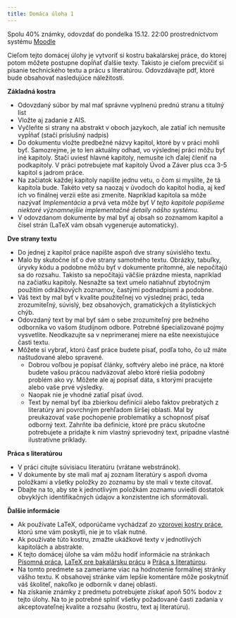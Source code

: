 ```yaml
---
title: Domáca úloha 1
---
```


Spolu 40% známky, odovzdať do pondelka 15.12. 22:00 prostredníctvom
systému [Moodle](https://moodle.uniba.sk/mod/assign/view.php?id=94794)

Cieľom tejto domácej úlohy je vytvoriť si kostru bakalárskej práce, do
ktorej potom môžete postupne dopĺňať ďalšie texty. Takisto je cieľom
precvičiť si písanie technického textu a prácu s literatúrou.
Odovzdávajte pdf, ktoré bude obsahovať nasledujúce náležitosti.

**Základná kostra**

  - Odovzdaný súbor by mal mať správne vyplnenú prednú stranu a titulný
    list
  - Vložte aj zadanie z AIS.
  - Vyčleňte si strany na abstrakt v oboch jazykoch, ale zatiaľ ich
    nemusíte vypĺňať (stačí príslušný nadpis)
  - Do dokumentu vložte predbežné názvy kapitol, ktoré by v
    práci mohli byť. Samozrejme, je to len aktuálny odhad, vo
    výslednej práci môžu byť iné kapitoly. Stačí uviesť hlavné kapitoly,
    nemusíte ich ďalej členiť na podkapitoly. V práci potrebujete mať
    kapitoly Úvod a Záver plus cca 3-5 kapitol s jadrom práce.
  - Na začiatok každej kapitoly napíšte jednu vetu, o čom si myslíte, že
    tá kapitola bude. Takéto vety sa naozaj v úvodoch do kapitol hodia,
    aj keď ich vo finálnej verzii ešte asi zmeníte. Napríklad kapitola
    sa môže nazývať *Implementácia* a prvá veta môže byť *V tejto
    kapitole popíšeme niektoré významnejšie implementačné detaily nášho
    systému.*
  - V odovzdanom dokumente by mal byť aj obsah so zoznamom kapitol a
    čísel strán (LaTeX vám obsah vygeneruje automaticky).

**Dve strany textu**

  - Do jednej z kapitol práce napíšte aspoň dve strany súvislého textu.
  - Malo by skutočne ísť o dve strany samotného textu. Obrázky, tabuľky,
    úryvky kódu a podobne môžu byť v dokumente prítomné, ale nepočítajú
    sa do rozsahu. Takisto sa nepočítajú väčšie prázdne miesta,
    napríklad na začiatku kapitoly. Nesnažte sa text umelo natiahnuť
    zbytočným použitím odrážkových zoznamov, častými podnadpismi a
    podobne.
  - Váš text by mal byť v kvalite použiteľnej vo výslednej práci, teda
    zrozumiteľný, súvislý, bez obsahových, gramatických a štylistických
    chýb.
  - Odovzdaný text by mal byť sám o sebe zrozumiteľný pre bežného
    odborníka vo vašom študijnom odbore. Potrebné špecializované pojmy
    vysvetlite. Neodkazujte sa v neprimeranej miere na ešte neexistujúce
    časti textu.
  - Môžete si vybrať, ktorú časť práce budete písať, podľa toho, čo už
    máte naštudované alebo spravené.
    - Dobrou voľbou je popísať články, softvéry alebo iné práce,
      na ktoré budete vašou
      prácou nadväzovať alebo ktoré riešia podobný problém ako
      vy. Môžete ale aj popísať dáta, s ktorými pracujete alebo vaše
      prvé výsledky.
    - Naopak nie je vhodné zatiaľ písať úvod. 
    - Text by nemal byť iba zbierkou definícií alebo faktov prebratých
      z literatúry ani povrchným prehľadom širšej oblasti. Mal by
      preukazovať vaše pochopenie problematiky a
      schopnosť písať odborný text. Zahrňte iba definície, ktoré pre
      prácu skutočne potrebujete a pridajte k nim vlastný sprievodný
      text, prípadne vlastné ilustratívne príklady.

**Práca s literatúrou**

  - V práci citujte súvisiacu literatúru (vrátane webstránok).
  - V dokumente by ste mali mať aj zoznam literatúry s aspoň dvoma
    položkami a všetky položky zo zoznamu by ste mali v texte citovať.
  - Dbajte na to, aby ste k jednotlivým položkám zoznamu uviedli
    dostatok obvyklých identifikačných údajov a konzistentne ich
    sformátovali.

**Ďalšie informácie**

  - Ak používate LaTeX, odporúčame vychádzať zo [vzorovej kostry
    práce](/bcinf/files/Praca.zip), ktorú sme vám poskytli, nie je
    to však nutné.
  - Ak používate túto kostru, zmažte ukážkové texty v jednotlivých
    kapitolách a abstrakte.
  - K tejto domácej úlohe sa vám môžu hodiť informácie na stránkach
    [Písomná práca](./Písomná_práca.html), [LaTeX pre bakalársku
    prácu](./LaTeX_pre_bakalársku_prácu.html) a [Práca s
    literatúrou](./Práca_s_literatúrou.html).
  - Na tomto predmete sa zameriame viac na hodnotenie formálnej stránky
    vášho textu. K obsahovej stránke vám lepšie komentáre môže poskytnúť
    váš školiteľ, nakoľko je odborník v danej oblasti.
  - Na získanie známky z predmetu potrebujete získať apoň 50% bodov z
    tejto úlohy. Na to je potrebné splniť všetky požadované časti
    zadania v akceptovateľnej kvalite a rozsahu (kostru, text aj
    literatúru).
